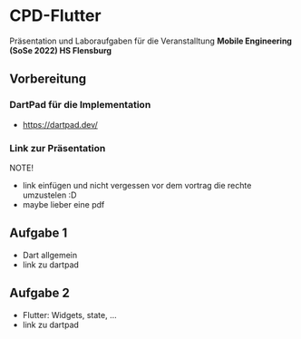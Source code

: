 # CPD-Flutter
Präsentation und Laboraufgaben für die Veranstalltung **Mobile Engineering (SoSe 2022) HS Flensburg**

## Vorbereitung

### DartPad für die Implementation

- https://dartpad.dev/


### Link zur Präsentation

NOTE!
- link einfügen und nicht vergessen vor dem vortrag die rechte umzustelen :D
- maybe lieber eine pdf


## Aufgabe 1

- Dart allgemein
- link zu dartpad

## Aufgabe 2

- Flutter: Widgets, state, ...
- link zu dartpad